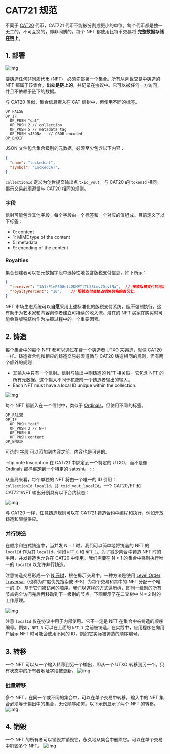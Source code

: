 # CAT721 规范

不同于 [CAT20](./cat20) 代币，CAT721 代币不能被分割成更小的单位。每个代币都是独一无二的，不可互换的，即非同质的。每个 NFT 都使用比特币交易将 **完整数据存储在链上**。

## 1. 部署

![img](/cat-protocol/cat721-01.png)

要铸造任何非同质代币 (NFT)，必须先部署一个集合。所有从创世交易中铸造的 NFT 都属于该集合。**出处是链上的**，并记录在协议中。它可以被任何一方访问，并且不依赖于链下的数据。

与 CAT20 类似，集合信息嵌入在 CAT 信封中，但使用不同的标签。

```text
OP_FALSE
OP_IF
  OP_PUSH "cat"
  OP_PUSH 2 // collection
  OP_PUSH 5 // metadata tag
  OP_PUSH <JSON>   // CBOR encoded
OP_ENDIF
```

JSON 文件包含集合级别的元数据，必须至少包含以下内容：

```json
{ 
  "name": "lockedcat",
  "symbol": "LockedCAT",
}
```

`collectionId` 定义为创世提交输出点 `txid_vout`，与 CAT20 的 `tokenId` 相同。揭示交易必须遵循与 CAT20 相同的规则。

### 字段

信封可能包含其他字段。每个字段由一个标签和一个对应的值组成。目前定义了以下标签：

- 0: content
- 1: MIME type of the content
- 5: metadata
- 9: encoding of the content

### Royalties

集合创建者可以在元数据字段中选择性地包含版税支付信息，如下所示：

```json
{ 
  "receiver": "1A1zP1eP5QGefi2DMPTfTL5SLmv7DivfNa",  // 接收版税支付的地址
  "royaltyPercent": "10",    // 版税支付金额占销售价格的百分比
}
```

NFT 市场生态系统可以**自愿**采用上述标准化的版税支付系统，但**不**强制执行。这有助于为艺术家和内容创作者建立可持续的收入流。潜在的 NFT 买家在购买时可能会将版税结构作为决策过程中的一个重要因素。

## 2. 铸造

每个集合中的每个 NFT 都可以通过花费一个铸造者 UTXO 来铸造，就像 CAT20 一样。铸造者合约和相应的铸造交易必须遵循与 CAT20 铸造相同的规则，但有两个额外的规则：

- 其输入中只有一个信封。信封与输出中刚铸造的 NFT 相关联。它包含 NFT 的所有元数据。这个输入不同于花费前一个铸造者输出的输入。
- Each NFT must have a local ID unique within the collection.

![img](/cat-protocol/cat721-02.png)

每个 NFT 都嵌入在一个信封中，类似于 [Ordinals](https://docs.ordinals.com/inscriptions.html)，但使用不同的标签。

```text
OP_FALSE
OP_IF
  OP_PUSH "cat"
  OP_PUSH 3	// NFT
  OP_PUSH 0
  OP_PUSH content
OP_ENDIF
```

可选的 [字段](cat721#fields) 可以添加到内容之前，内容也是可选的。

:::tip note
Inscription 在 CAT721 中绑定到一个特定的 UTXO，而不是像 Ordinals 那样绑定到一个特定的 satoshi。
:::

从全局来看，每个单独的 NFT 将由一个唯一的 ID 引用：`collectionId_localId`，即 `txid_vout_localId`。一个 CAT20/FT 和 CAT721/NFT 输出分别具有以下合约状态：

![img](/cat-protocol/cat721-03.png)

与 CAT20 一样，任意铸造规则可以在 CAT721 铸造合约中编程和执行，例如开放铸造和限量供应。

### 并行铸造

在顺序和链式铸造中，当并发 N = 1 时，我们可以简单地将铸造的 NFT 的 `localId` 作为其 `localId`，例如 `NFT_0` 和 `NFT_1`。为了减少集合中铸造 NFT 时的争用，并发铸造也允许在 CAT20 中使用。我们需要在 N > 1 的集合中强制执行唯一的 `localId` 以允许并行铸造。

注意铸造交易形成一个 [N 元树](https://en.wikipedia.org/wiki/M-ary_tree)，根在揭示交易中。一种方法是使用 [Level Order Traversal](https://www.geeksforgeeks.org/level-order-tree-traversal/)（也称为广度优先搜索或 BFS）为每个交易和其中的 NFT 分配一个唯一的 ID，基于它们被访问的顺序。我们以这样的方式遍历树，即同一级别的所有节点完全访问完后再移动到下一级别的节点。下图展示了在二叉树中 N = 2 时的工作原理。

![img](/cat-protocol/cat721-04.png)

注意 `localId` 仅在协议中用于内部使用。它不一定是 NFT 在集合中被铸造的顺序编号。例如，`NFT_3` 可以在上面的 `NFT_1` 之前被铸造。在实践中，应用程序在向用户展示 NFT 时可能会使用不同的 ID，例如它实际被铸造的顺序编号。

## 3. 转移

一个 NFT 可以从一个输入转移到另一个输出，即从一个 UTXO 转移到另一个。只有状态中的所有者地址字段被更新。
![img](/cat-protocol/cat721-05.png)

### 批量转移

多个 NFT，在同一个或不同的集合中，可以在单个交易中转移。输入中的 NFT 集合必须等于输出中的集合，无论顺序如何。以下示例显示了两个 NFT 的转移。
![img](/cat-protocol/cat721-06.png)

## 4. 销毁

一个 NFT 的所有者可以销毁并销毁它，永久地从集合中删除它。可以在单个交易中销毁多个 NFT。
![img](/cat-protocol/cat721-07.png)
